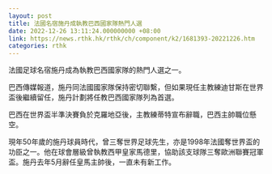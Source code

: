 ```yaml
---
layout: post
title: 法國名宿施丹成執教巴西國家隊熱門人選
date: 2022-12-26 13:11:24.000000000 +08:00
link: https://news.rthk.hk/rthk/ch/component/k2/1681393-20221226.htm
categories: rthk
---
```


法國足球名宿施丹成為執教巴西國家隊的熱門人選之一。

巴西傳媒報道，施丹同法國國家隊保持密切聯繫，但如果現任主教練迪甘斯在世界盃後繼續留任，施丹計劃將任教巴西國家隊列為首選。

巴西在世界盃半準決賽負於克羅地亞後，主教練蒂特宣布辭職，巴西主帥職位懸空。

現年50年歲的施丹球員時代，曾三奪世界足球先生，亦是1998年法國奪世界盃的功臣之一。他在球會層級曾執教西甲皇家馬德里，協助該支球隊三奪歐洲聯賽冠軍盃。施丹去年5月辭任皇馬主帥後，一直未有新工作。
